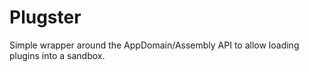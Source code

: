 # Plugster
Simple wrapper around the AppDomain/Assembly API to allow loading plugins into a sandbox.
